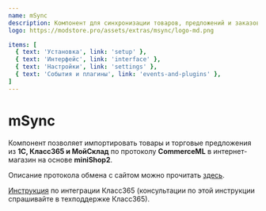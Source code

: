 ```yaml
---
name: mSync
description: Компонент для синхронизации товаров, предложений и заказов с 1С
logo: https://modstore.pro/assets/extras/msync/logo-md.png

items: [
  { text: 'Установка', link: 'setup' },
  { text: 'Интерфейс', link: 'interface' },
  { text: 'Настройки', link: 'settings' },
  { text: 'События и плагины', link: 'events-and-plugins' },
]
---
```

# mSync

Компонент позволяет импортировать товары и торговые предложения из **1С, Класс365 и МойСклад** по протоколу **CommerceML**
в интернет-магазин на основе **miniShop2**.

Описание протокола обмена с сайтом можно прочитать [здесь](http://v8.1c.ru/edi/edi_stnd/131/#1).

[Инструкция](http://class365.ru/help/modx) по интеграции Класс365 (консультации по этой инструкции спрашивайте в техподдержке Класс365).
